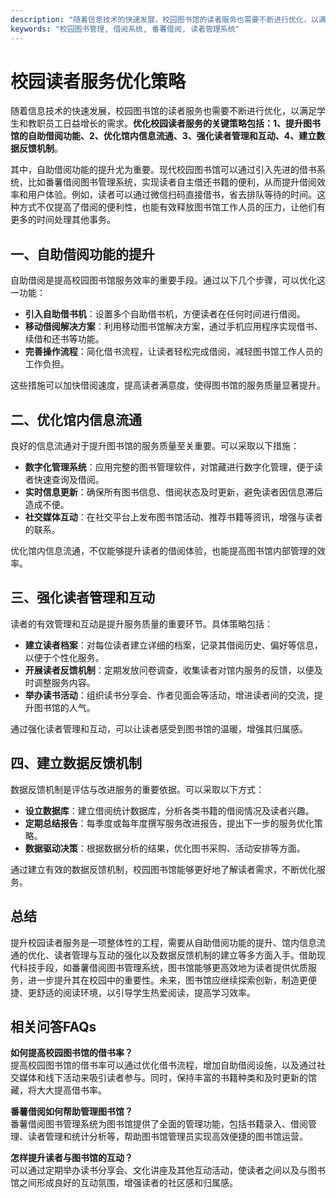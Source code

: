 ```yaml
---
description: "随着信息技术的快速发展，校园图书馆的读者服务也需要不断进行优化，以满足学生和教职员工日益增长的需求。**优化校园读者服务的关键策略包括：1、提升图书馆的自助借阅功能、2、优化馆内信息流通、3、强化读者管理和互动、4、建立数据反馈机制**。"
keywords: "校园图书管理, 借阅系统, 番薯借阅, 读者管理系统"
---
```

# 校园读者服务优化策略

随着信息技术的快速发展，校园图书馆的读者服务也需要不断进行优化，以满足学生和教职员工日益增长的需求。**优化校园读者服务的关键策略包括：1、提升图书馆的自助借阅功能、2、优化馆内信息流通、3、强化读者管理和互动、4、建立数据反馈机制**。

其中，自助借阅功能的提升尤为重要。现代校园图书馆可以通过引入先进的借书系统，比如番薯借阅图书管理系统，实现读者自主借还书籍的便利，从而提升借阅效率和用户体验。例如，读者可以通过微信扫码直接借书，省去排队等待的时间。这种方式不仅提高了借阅的便利性，也能有效释放图书馆工作人员的压力，让他们有更多的时间处理其他事务。

## **一、自助借阅功能的提升**

自助借阅是提高校园图书馆服务效率的重要手段。通过以下几个步骤，可以优化这一功能：

- **引入自助借书机**：设置多个自助借书机，方便读者在任何时间进行借阅。
- **移动借阅解决方案**：利用移动图书馆解决方案，通过手机应用程序实现借书、续借和还书等功能。
- **完善操作流程**：简化借书流程，让读者轻松完成借阅，减轻图书馆工作人员的工作负担。

这些措施可以加快借阅速度，提高读者满意度，使得图书馆的服务质量显著提升。

## **二、优化馆内信息流通**

良好的信息流通对于提升图书馆的服务质量至关重要。可以采取以下措施：

- **数字化管理系统**：应用完整的图书管理软件，对馆藏进行数字化管理，便于读者快速查询及借阅。
- **实时信息更新**：确保所有图书信息、借阅状态及时更新，避免读者因信息滞后造成不便。
- **社交媒体互动**：在社交平台上发布图书馆活动、推荐书籍等资讯，增强与读者的联系。

优化馆内信息流通，不仅能够提升读者的借阅体验，也能提高图书馆内部管理的效率。

## **三、强化读者管理和互动**

读者的有效管理和互动是提升服务质量的重要环节。具体策略包括：

- **建立读者档案**：对每位读者建立详细的档案，记录其借阅历史、偏好等信息，以便于个性化服务。
- **开展读者反馈机制**：定期发放问卷调查，收集读者对馆内服务的反馈，以便及时调整服务内容。
- **举办读书活动**：组织读书分享会、作者见面会等活动，增进读者间的交流，提升图书馆的人气。

通过强化读者管理和互动，可以让读者感受到图书馆的温暖，增强其归属感。

## **四、建立数据反馈机制**

数据反馈机制是评估与改进服务的重要依据。可以采取以下方式：

- **设立数据库**：建立借阅统计数据库，分析各类书籍的借阅情况及读者兴趣。
- **定期总结报告**：每季度或每年度撰写服务改进报告，提出下一步的服务优化策略。
- **数据驱动决策**：根据数据分析的结果，优化图书采购、活动安排等方面。

通过建立有效的数据反馈机制，校园图书馆能够更好地了解读者需求，不断优化服务。

## 总结

提升校园读者服务是一项整体性的工程，需要从自助借阅功能的提升、馆内信息流通的优化、读者管理与互动的强化以及数据反馈机制的建立等多方面入手。借助现代科技手段，如番薯借阅图书管理系统，图书馆能够更高效地为读者提供优质服务，进一步提升其在校园中的重要性。未来，图书馆应继续探索创新，制造更便捷、更舒适的阅读环境，以引导学生热爱阅读，提高学习效率。

## 相关问答FAQs

**如何提高校园图书馆的借书率？**  
提高校园图书馆的借书率可以通过优化借书流程，增加自助借阅设施，以及通过社交媒体和线下活动来吸引读者参与。同时，保持丰富的书籍种类和及时更新的馆藏，将大大提高借书率。

**番薯借阅如何帮助管理图书馆？**  
番薯借阅图书管理系统为图书馆提供了全面的管理功能，包括书籍录入、借阅管理、读者管理和统计分析等，帮助图书馆管理员实现高效便捷的图书馆运营。

**怎样提升读者与图书馆的互动？**  
可以通过定期举办读书分享会、文化讲座及其他互动活动，使读者之间以及与图书馆之间形成良好的互动氛围，增强读者的社区感和归属感。

